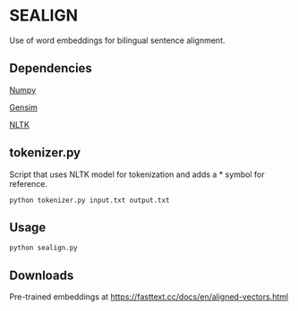 # SEALIGN

Use of word embeddings for bilingual sentence alignment. 

## Dependencies

[Numpy](https://github.com/numpy/numpy)

[Gensim](https://github.com/RaRe-Technologies/gensim)

[NLTK](https://github.com/nltk/nltk)


## tokenizer.py

Script that uses NLTK model for tokenization and adds a * symbol for reference. 

```
python tokenizer.py input.txt output.txt
```

## Usage
```
python sealign.py
```
## Downloads
Pre-trained embeddings at https://fasttext.cc/docs/en/aligned-vectors.html 
